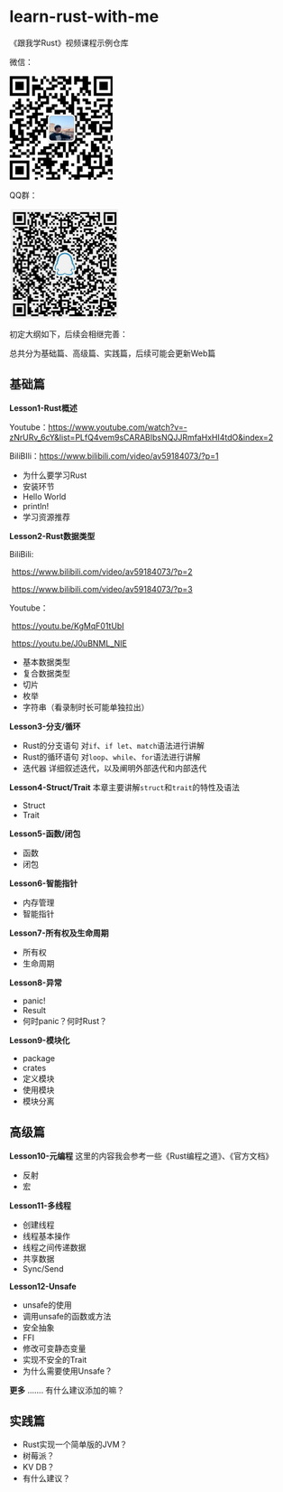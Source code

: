 # learn-rust-with-me
《跟我学Rust》视频课程示例仓库

微信：

![](./wechat.png)

QQ群：

![](./qq.png)

初定大纲如下，后续会相继完善：

总共分为基础篇、高级篇、实践篇，后续可能会更新Web篇


## 基础篇

**Lesson1-Rust概述**

Youtube：https://www.youtube.com/watch?v=-zNrURv_6cY&list=PLfQ4vem9sCARABIbsNQJJRmfaHxHI4tdO&index=2

BiliBIli：https://www.bilibili.com/video/av59184073/?p=1

- 为什么要学习Rust
- 安装环节
- Hello World
- println!
- 学习资源推荐

**Lesson2-Rust数据类型**

BiliBili:

​	 https://www.bilibili.com/video/av59184073/?p=2   

​	 https://www.bilibili.com/video/av59184073/?p=3

Youtube：

​	https://youtu.be/KgMqF01tUbI

​	https://youtu.be/J0uBNML_NIE

- 基本数据类型
- 复合数据类型
- 切片
- 枚举
- 字符串（看录制时长可能单独拉出）

**Lesson3-分支/循环**
- Rust的分支语句
对`if`、`if let`、`match`语法进行讲解
- Rust的循环语句
对`loop`、`while`、`for`语法进行讲解
- 迭代器
详细叙述迭代，以及阐明外部迭代和内部迭代

**Lesson4-Struct/Trait**
本章主要讲解`struct`和`trait`的特性及语法
- Struct
- Trait

**Lesson5-函数/闭包**
- 函数
- 闭包

**Lesson6-智能指针**
- 内存管理
- 智能指针

**Lesson7-所有权及生命周期**
- 所有权
- 生命周期

**Lesson8-异常**
- panic!
- Result
- 何时panic？何时Rust？

**Lesson9-模块化**
- package
- crates
- 定义模块
- 使用模块
- 模块分离


## 高级篇
**Lesson10-元编程**
这里的内容我会参考一些《Rust编程之道》、《官方文档》
- 反射
- 宏

**Lesson11-多线程**
- 创建线程
- 线程基本操作
- 线程之间传递数据
- 共享数据
- Sync/Send

**Lesson12-Unsafe**
- unsafe的使用
- 调用unsafe的函数或方法
- 安全抽象
- FFI
- 修改可变静态变量
- 实现不安全的Trait
- 为什么需要使用Unsafe？


**更多**
....... 
有什么建议添加的嘛？

## 实践篇

- Rust实现一个简单版的JVM？
- 树莓派？
- KV DB？
- 有什么建议？